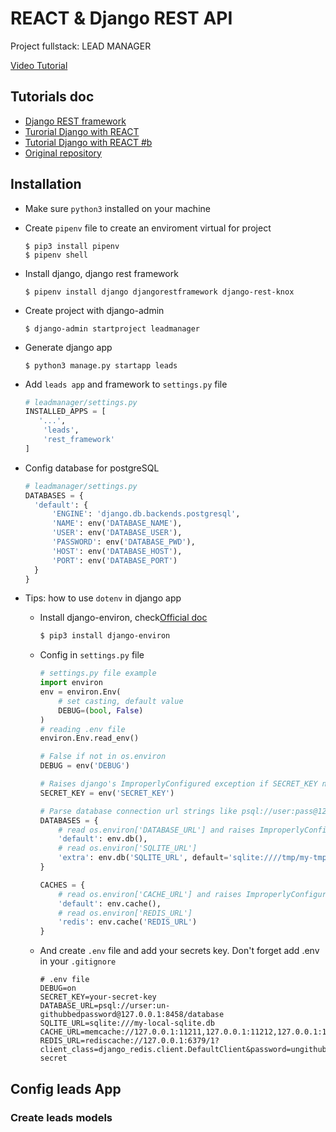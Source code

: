 # REACT & Django REST API

Project fullstack: LEAD MANAGER

[Video Tutorial](https://www.youtube.com/watch?v=Uyei2iDA4Hs&list=PLillGF-RfqbbRA-CIUxlxkUpbq0IFkX60)


## Tutorials doc

- [Django REST framework](https://www.django-rest-framework.org/)
- [Turorial Django with REACT](https://www.valentinog.com/blog/drf/#Django_REST_with_React_Django_and_React_together)
- [Tutorial Django with REACT #b](http://v1k45.com/blog/modern-django-part-1-setting-up-django-and-react/)
- [Original repository](https://github.com/bradtraversy/lead_manager_react_django)

## Installation

- Make sure `python3` installed on your machine
- Create `pipenv` file to create an enviroment virtual for project
  ```
  $ pip3 install pipenv
  $ pipenv shell
  ```
- Install django, django rest framework

  ```
  $ pipenv install django djangorestframework django-rest-knox
  ```
- Create project with django-admin
  ```
  $ django-admin startproject leadmanager
  
  ```
- Generate django app
  ```
  $ python3 manage.py startapp leads
  ```
- Add `leads app` and framework to `settings.py` file
  ```python
  # leadmanager/settings.py
  INSTALLED_APPS = [
     '...',
      'leads',
      'rest_framework'
  ]
  ```
- Config database for postgreSQL
    ```python
  # leadmanager/settings.py
  DATABASES = {
      'default': {
          'ENGINE': 'django.db.backends.postgresql',
          'NAME': env('DATABASE_NAME'),
          'USER': env('DATABASE_USER'),
          'PASSWORD': env('DATABASE_PWD'),
          'HOST': env('DATABASE_HOST'),
          'PORT': env('DATABASE_PORT')
      }
  }
  ```
- Tips: how to use `dotenv` in django app

  - Install django-environ, check[Official doc](https://django-environ.readthedocs.io/en/latest/)

    ```bash
    $ pip3 install django-environ
    ```
  - Config in `settings.py` file
    ```python
    # settings.py file example
    import environ
    env = environ.Env(
        # set casting, default value
        DEBUG=(bool, False)
    )
    # reading .env file
    environ.Env.read_env()

    # False if not in os.environ
    DEBUG = env('DEBUG')

    # Raises django's ImproperlyConfigured exception if SECRET_KEY not in os.environ
    SECRET_KEY = env('SECRET_KEY')

    # Parse database connection url strings like psql://user:pass@127.0.0.1:8458/db
    DATABASES = {
        # read os.environ['DATABASE_URL'] and raises ImproperlyConfigured exception if not found
        'default': env.db(),
        # read os.environ['SQLITE_URL']
        'extra': env.db('SQLITE_URL', default='sqlite:////tmp/my-tmp-sqlite.db')
    }

    CACHES = {
        # read os.environ['CACHE_URL'] and raises ImproperlyConfigured exception if not found
        'default': env.cache(),
        # read os.environ['REDIS_URL']
        'redis': env.cache('REDIS_URL')
    }
    ```
  - And create `.env` file and add your secrets key. Don't forget add .env in your `.gitignore`

    ```
    # .env file
    DEBUG=on
    SECRET_KEY=your-secret-key
    DATABASE_URL=psql://urser:un-githubbedpassword@127.0.0.1:8458/database
    SQLITE_URL=sqlite:///my-local-sqlite.db
    CACHE_URL=memcache://127.0.0.1:11211,127.0.0.1:11212,127.0.0.1:11213
    REDIS_URL=rediscache://127.0.0.1:6379/1?client_class=django_redis.client.DefaultClient&password=ungithubbed-secret
    ```
## Config leads App

### Create leads models

